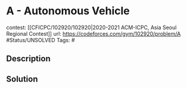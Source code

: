 # A - Autonomous Vehicle

contest: [[CFICPC/102920/102920|2020-2021 ACM-ICPC, Asia Seoul Regional Contest]]
url: https://codeforces.com/gym/102920/problem/A
#Status/UNSOLVED
Tags: #

## Description

## Solution

